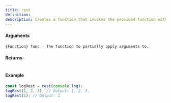 ```yaml
---
title: rest
definition: 
description: Creates a function that invokes the provided function with all but the first argument of the passed arguments.
---
```



#### Arguments


```bash
{Function} func - The function to partially apply arguments to.
```


#### Returns


```bash

```


#### Example


```ts
const logRest = rest(console.log);logRest(1, 2, 3); // Output: 1, 2, 3logRest(1); // Output: 1
```